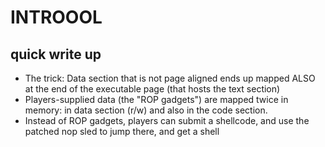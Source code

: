 # INTROOOL

## quick write up

- The trick: Data section that is not page aligned ends up mapped ALSO at the end of the executable page (that hosts the text section)
- Players-supplied data (the "ROP gadgets") are mapped twice in memory: in data section (r/w) and also in the code section.
- Instead of ROP gadgets, players can submit a shellcode, and use the patched nop sled to jump there, and get a shell
